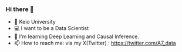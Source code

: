 ### Hi there 👋

- 🏫 Keio University
- 💻 I want to be a Data Scientist
- 📝 I'm learning Deep Learning and Causal Inference.
- 📫 How to reach me: via my X(Twitter) : https://twitter.com/A7_data
<!--
**mohki7/mohki7** is a ✨ _special_ ✨ repository because its `README.md` (this file) appears on your GitHub profile.

Here are some ideas to get you started:

- 🔭 I’m currently working on ...
- 🌱 I’m currently learning ...
- 👯 I’m looking to collaborate on ...
- 🤔 I’m looking for help with ...
- 💬 Ask me about ...
- 📫 How to reach me: ...
- 😄 Pronouns: ...
- ⚡ Fun fact: ...
-->
